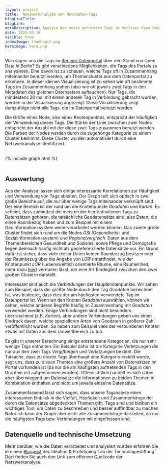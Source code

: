 ```yaml
---
layout: project
title:  Netzwerkanalyse von Metadaten-Tags
blogLinkTitle: 
blogLink: 
metaDescription: Analyse der meist genutzten Tags im Berliner Open Data Portal.
date: 2021-03-16
visible: true
indexImage: thumbnail.png
heroImage: hero.png
---
```


Was sagen uns die Tags im [Berliner Datenportal](https://daten.berlin.de) über den Stand von Open Data in Berlin? Es gibt verschiedene Möglichkeiten, die Tags des Portals zu analysieren. Eine davon ist zu schauen, welche Tags oft in Zusammenhang miteinander benutzt werden, um Themencluster aus dem Datenportal zu erkennen.
In dieser kleinen Visualisierung ist zu sehen wie oft bestimmte Tags im Zusammenhang stehen (also wie oft jeweils zwei Tags in den Metadaten des gleichen Datensatzes auftauchen). Nur Tags, die mindestens 20 mal mit einem anderen Tag in Verbindung gebracht wurden, werden in der Visualisierung angezeigt. Diese Visualisierung zeigt demzufolge nicht alle Tags, die im Datenportal benutzt werden. 

Die Größe eines Node, also eines Knotenpunktes, entspricht der Häufigkeit der Verwendung dieses Tags. Die Stärke der Linie zwischen zwei Nodes entspricht der Anzahl mit der diese zwei Tags zusammen benutzt werden. Die Farben der Nodes werden durch die zugehörige Kategorie zu einem Cluster bestimmt. Diese Cluster wurden automatisiert durch eine Netzwerkanalyse identifiziert. 

<br>
{% include graph.html %}
<br><br>

## Auswertung

Aus der Analyse lassen sich einige interessante Korrelationen zur Häufigkeit und Verwendung von Tags ableiten. Der Graph teilt sich optisch in zwei große Bereiche auf, die nur über wenige Tags miteinander verknüpft sind. Der eine Bereich ist der rund um die Knotenpunkte *Geodaten* und *Karten*. Es scheint, dass zumindest die meisten der hier enthaltenen Tags zu Datensätzen gehören, die tatsächliche Geodatensätze sind, also Daten, die einen Raumbezug haben und zum Beispiel mit einem Geoinformationssystem weiterverarbeitet werden können. Das zweite große Cluster findet sich rund um die Nodes *GSI* (Gesundheits- und Sozialinformationssystem) und *Regionalvergleich*. Daten aus dem Themenbereichen Gesundheit und Soziales, sowie Pflege und Demografie liegen demnach häufig nicht als georeferenzierte Datensätze vor. Ein Grund dafür ist sicher, dass viele dieser Daten keinen Raumbezug besitzen oder der Raumbezug über die Angabe von LOR's stattfindet, wie der Knotenpunkt *LOR* (Lebensweltlich orientierte Räume, eine Raumeinheit, mehr dazu [hier](https://lab.technologiestiftung-berlin.de/projects/spatial-units/de/)) vermuten lässt, der eine Art Bindeglied zwischen den zwei großen Clustern darstellt.

Interessant sind auch die Verbindungen der Hauptknotenpunkte. Wir sehen zum Beispiel, dass der größte Node durch den Tag *Geodaten* bezeichnet ist, was bedeutet, dass dies der am häufigsten verwendete Tag im Datenportal ist. Wenn wir den Knoten *Geodaten* auswählen, können wir sehen, welche anderen Begriffe häufig im Zusammenhang mit *Geodaten* verwendet werden. Einige Verbindungen sind nicht besonders überraschend (z.B. *Karten*), aber andere Verbindungen geben uns einen Eindruck davon, welche spezielleren Arten von Geodaten in größerer Zahl veröffentlicht wurden. So haben zum Beispiel viele der verbundenen Knoten etwas mit Daten aus dem Umweltbereich zu tun.

Es gibt in unserer Berechnung einige entstandene Kategorien, die nur sehr wenige Tags enthalten. Ein Beispiel dafür ist die Kategorie Verletzungen die nur aus den zwei Tags *Vergiftungen* und *Verletzungen* besteht. Die Tatsache, dass zu diesen Tags überhaupt eine Kategorie erstellt wurde, sagt uns, dass zu diesen Themen eine größere Anzahl von Datensätzen im Portal vorhanden ist (da nur die am häufigsten auftretenden Tags in den Graphen mit aufgenommen wurden). Offensichtlich handelt es sich dabei aber überwiegend um Datensätze die Informationen zu beiden Themen in Kombination enthalten und nicht um jeweils einzelne Datensätze.

Zusammenfassend lässt sich sagen, dass unsere Taganalyse einen interessanten Einblick in die Vielfalt, Häufigkeit und Zusammenhänge der durch die Datensätze abgedeckten Themen gibt. Tags sind und bleiben ein wichtiges Tool, um Daten zu beschreiben und besser auffindbar zu machen. Natürlich kann der Graph aber nicht alle Zusammenhänge darstellen, da nur die häufigsten Tags bzw. Verbindungen mit eingeflossen sind.

## Datenquelle und technische Umsetzung
Mehr darüber, wie die Daten verarbeitet und analysiert wurden erfahren Sie in einem [Blogpost](https://lab.technologiestiftung-berlin.de/projects/tag-analysis/de/) des Ideation & Prototyping Lab der Technologiestiftung. Dort finden Sie auch den Link zum offenem Quellcode der Netzwerkanalyse.